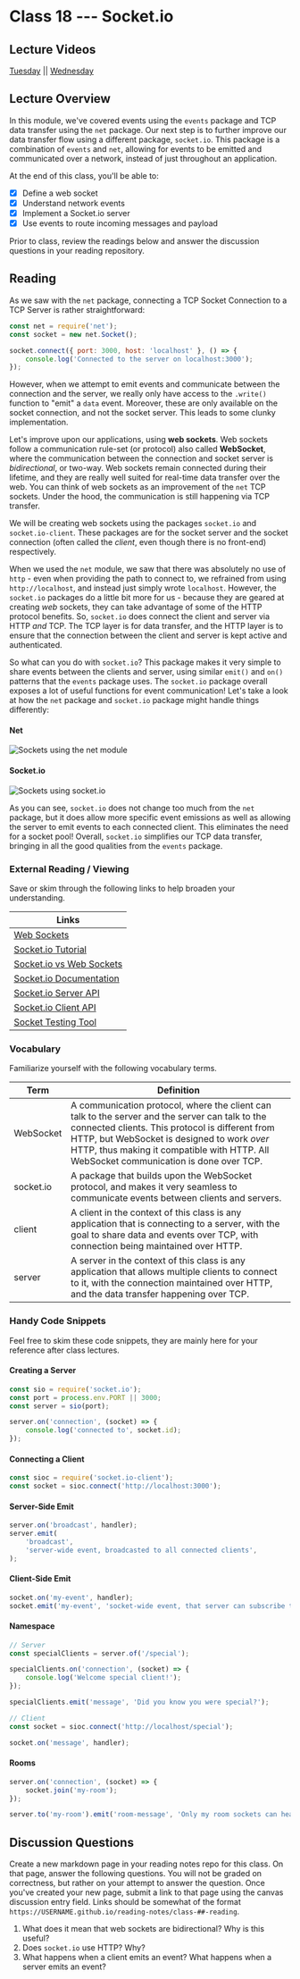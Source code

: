 # Class 18 --- Socket.io

## Lecture Videos

[Tuesday](https://www.youtube.com/watch?v=SHL--9Ozhf0) || [Wednesday]()

## Lecture Overview

In this module, we've covered events using the `events` package and TCP data transfer using the `net` package. Our next step is to further improve our data transfer flow using a different package, `socket.io`. This package is a combination of `events` and `net`, allowing for events to be emitted and communicated over a network, instead of just throughout an application.

At the end of this class, you'll be able to:

-   [x] Define a web socket
-   [x] Understand network events
-   [x] Implement a Socket.io server
-   [x] Use events to route incoming messages and payload

Prior to class, review the readings below and answer the discussion questions in your reading repository.

## Reading

As we saw with the `net` package, connecting a TCP Socket Connection to a TCP Server is rather straightforward:

```javascript
const net = require('net');
const socket = new net.Socket();

socket.connect({ port: 3000, host: 'localhost' }, () => {
    console.log('Connected to the server on localhost:3000');
});
```

However, when we attempt to emit events and communicate between the connection and the server, we really only have access to the `.write()` function to "emit" a `data` event. Moreover, these are only available on the socket connection, and not the socket server. This leads to some clunky implementation.

Let's improve upon our applications, using **web sockets**. Web sockets follow a communication rule-set (or protocol) also called **WebSocket**, where the communication between the connection and socket server is _bidirectional_, or two-way. Web sockets remain connected during their lifetime, and they are really well suited for real-time data transfer over the web. You can think of web sockets as an improvement of the `net` TCP sockets. Under the hood, the communication is still happening via TCP transfer.

We will be creating web sockets using the packages `socket.io` and `socket.io-client`. These packages are for the socket server and the socket connection (often called the _client_, even though there is no front-end) respectively.

When we used the `net` module, we saw that there was absolutely no use of `http` - even when providing the path to connect to, we refrained from using `http://localhost`, and instead just simply wrote `localhost`. However, the `socket.io` packages do a little bit more for us - because they are geared at creating _web_ sockets, they can take advantage of some of the HTTP protocol benefits. So, `socket.io` does connect the client and server via HTTP _and_ TCP. The TCP layer is for data transfer, and the HTTP layer is to ensure that the connection between the client and server is kept active and authenticated.

So what can you do with `socket.io`? This package makes it very simple to share events between the clients and server, using similar `emit()` and `on()` patterns that the `events` package uses. The `socket.io` package overall exposes a lot of useful functions for event communication! Let's take a look at how the `net` package and `socket.io` package might handle things differently:

#### Net

![Sockets using the `net` module](./assets/net-sockets.png)

#### Socket.io

![Sockets using `socket.io`](./assets/web-sockets.png)

As you can see, `socket.io` does not change too much from the `net` package, but it does allow more specific event emissions as well as allowing the server to emit events to each connected client. This eliminates the need for a socket pool! Overall, `socket.io` simplifies our TCP data transfer, bringing in all the good qualities from the `events` package.

### External Reading / Viewing

Save or skim through the following links to help broaden your understanding.

| Links                                                                      |
| -------------------------------------------------------------------------- |
| [Web Sockets](https://en.wikipedia.org/wiki/WebSocket)                     |
| [Socket.io Tutorial](https://www.tutorialspoint.com/socket.io/)            |
| [Socket.io vs Web Sockets](https://www.educba.com/websocket-vs-socket-io/) |
| [Socket.io Documentation](https://socket.io/docs/)                         |
| [Socket.io Server API](https://socket.io/docs/server-api)                  |
| [Socket.io Client API](https://socket.io/docs/client-api)                  |
| [Socket Testing Tool](https://amritb.github.io/socketio-client-tool/)      |

### Vocabulary

Familiarize yourself with the following vocabulary terms.

| Term      | Definition                                                                                                                                                                                                                                                                                  |
| --------- | ------------------------------------------------------------------------------------------------------------------------------------------------------------------------------------------------------------------------------------------------------------------------------------------- |
| WebSocket | A communication protocol, where the client can talk to the server and the server can talk to the connected clients. This protocol is different from HTTP, but WebSocket is designed to work _over_ HTTP, thus making it compatible with HTTP. All WebSocket communication is done over TCP. |
| socket.io | A package that builds upon the WebSocket protocol, and makes it very seamless to communicate events between clients and servers.                                                                                                                                                            |
| client    | A client in the context of this class is any application that is connecting to a server, with the goal to share data and events over TCP, with connection being maintained over HTTP.                                                                                                       |
| server    | A server in the context of this class is any application that allows multiple clients to connect to it, with the connection maintained over HTTP, and the data transfer happening over TCP.                                                                                                 |

### Handy Code Snippets

Feel free to skim these code snippets, they are mainly here for your reference after class lectures.

#### Creating a Server

```javascript
const sio = require('socket.io');
const port = process.env.PORT || 3000;
const server = sio(port);

server.on('connection', (socket) => {
    console.log('connected to', socket.id);
});
```

#### Connecting a Client

```javascript
const sioc = require('socket.io-client');
const socket = sioc.connect('http://localhost:3000');
```

#### Server-Side Emit

```javascript
server.on('broadcast', handler);
server.emit(
    'broadcast',
    'server-wide event, broadcasted to all connected clients',
);
```

#### Client-Side Emit

```javascript
socket.on('my-event', handler);
socket.emit('my-event', 'socket-wide event, that server can subscribe to');
```

#### Namespace

```javascript
// Server
const specialClients = server.of('/special');

specialClients.on('connection', (socket) => {
    console.log('Welcome special client!');
});

specialClients.emit('message', 'Did you know you were special?');
```

```javascript
// Client
const socket = sioc.connect('http://localhost/special');

socket.on('message', handler);
```

#### Rooms

```javascript
server.on('connection', (socket) => {
    socket.join('my-room');
});

server.to('my-room').emit('room-message', 'Only my room sockets can hear this');
```

## Discussion Questions

Create a new markdown page in your reading notes repo for this class. On that page, answer the following questions. You will not be graded on correctness, but rather on your attempt to answer the question. Once you've created your new page, submit a link to that page using the canvas discussion entry field. Links should be somewhat of the format `https://USERNAME.github.io/reading-notes/class-##-reading`.

1. What does it mean that web sockets are bidirectional? Why is this useful?
2. Does `socket.io` use HTTP? Why?
3. What happens when a client emits an event? What happens when a server emits an event?

